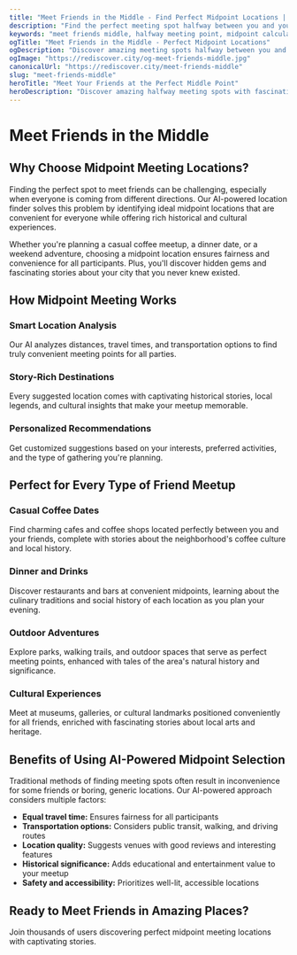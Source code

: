 ```yaml
---
title: "Meet Friends in the Middle - Find Perfect Midpoint Locations | Rediscover.city"
description: "Find the perfect meeting spot halfway between you and your friends. Our AI-powered app suggests ideal midpoint locations with fascinating stories and local attractions."
keywords: "meet friends middle, halfway meeting point, midpoint calculator, friend meetup locations, convenient meeting spots, equidistant meeting places"
ogTitle: "Meet Friends in the Middle - Perfect Midpoint Locations"
ogDescription: "Discover amazing meeting spots halfway between you and your friends with AI-powered location suggestions and local stories."
ogImage: "https://rediscover.city/og-meet-friends-middle.jpg"
canonicalUrl: "https://rediscover.city/meet-friends-middle"
slug: "meet-friends-middle"
heroTitle: "Meet Your Friends at the Perfect Middle Point"
heroDescription: "Discover amazing halfway meeting spots with fascinating stories that bring friends together"
---
```


# Meet Friends in the Middle

## Why Choose Midpoint Meeting Locations?

Finding the perfect spot to meet friends can be challenging, especially when everyone is coming from different directions. Our AI-powered location finder solves this problem by identifying ideal midpoint locations that are convenient for everyone while offering rich historical and cultural experiences.

Whether you're planning a casual coffee meetup, a dinner date, or a weekend adventure, choosing a midpoint location ensures fairness and convenience for all participants. Plus, you'll discover hidden gems and fascinating stories about your city that you never knew existed.

## How Midpoint Meeting Works

### Smart Location Analysis
Our AI analyzes distances, travel times, and transportation options to find truly convenient meeting points for all parties.

### Story-Rich Destinations
Every suggested location comes with captivating historical stories, local legends, and cultural insights that make your meetup memorable.

### Personalized Recommendations
Get customized suggestions based on your interests, preferred activities, and the type of gathering you're planning.

## Perfect for Every Type of Friend Meetup

### Casual Coffee Dates
Find charming cafes and coffee shops located perfectly between you and your friends, complete with stories about the neighborhood's coffee culture and local history.

### Dinner and Drinks
Discover restaurants and bars at convenient midpoints, learning about the culinary traditions and social history of each location as you plan your evening.

### Outdoor Adventures
Explore parks, walking trails, and outdoor spaces that serve as perfect meeting points, enhanced with tales of the area's natural history and significance.

### Cultural Experiences
Meet at museums, galleries, or cultural landmarks positioned conveniently for all friends, enriched with fascinating stories about local arts and heritage.

## Benefits of Using AI-Powered Midpoint Selection

Traditional methods of finding meeting spots often result in inconvenience for some friends or boring, generic locations. Our AI-powered approach considers multiple factors:

- **Equal travel time:** Ensures fairness for all participants
- **Transportation options:** Considers public transit, walking, and driving routes
- **Location quality:** Suggests venues with good reviews and interesting features
- **Historical significance:** Adds educational and entertainment value to your meetup
- **Safety and accessibility:** Prioritizes well-lit, accessible locations

## Ready to Meet Friends in Amazing Places?

Join thousands of users discovering perfect midpoint meeting locations with captivating stories.